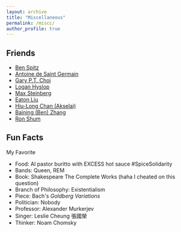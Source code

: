 ```yaml
---
layout: archive
title: "Miscellaneous"
permalink: /miscc/
author_profile: true
---
```


Friends
------

* <a href="https://benspitz.com/"> Ben Spitz </a> <br>
* <a href="https://antoinedsg.com/"> Antoine de Saint Germain </a> <br>
* <a href="https://www.math.cuhk.edu.hk/~ptchoi/"> Gary P.T. Choi </a> <br>
* <a href="https://loganhyslop.github.io"> Logan Hyslop </a> <br>
* <a href="https://max.steinbergfour.com/"> Max Steinberg </a> <br>
* <a href="https://amgminequality.github.io/"> Eaton Liu </a> <br>
* <a href= "https://akselai.github.io/"> Hiu-Long Chan (Akselai) </a> <br>
* <a href="http://bzhangbp.student.ust.hk/"> Baining (Ben) Zhang </a> <br>
* <a href= "https://teinc3.github.io/"> Ron Shum </a> <br>

Fun Facts
------
My Favorite <br>
* Food: Al pastor buritto with EXCESS hot sauce #SpiceSolidarity
* Bands: Queen, REM <br>
* Book: Shakespeare The Complete Works (haha I cheated on this question)
* Branch of Philosophy: Existentialism
* Piece: Bach's *Goldberg Variations* <br>
* Politician: Nobody <br>
* Professor: Alexander Murkerjev <br>
* Singer: Leslie Cheung 張國榮 <br>
* Thinker: Noam Chomsky <br>

